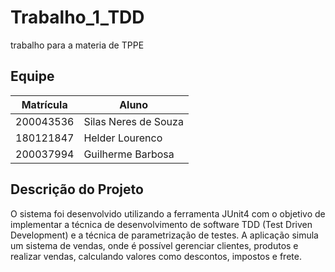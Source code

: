 # Trabalho_1_TDD
trabalho para a materia de TPPE

## Equipe

|Matrícula | Aluno |
| -- | -- |
| 200043536  |  Silas Neres de Souza|
| 180121847  |  Helder Lourenco |
| 200037994  | Guilherme Barbosa |

## Descrição do Projeto 

O sistema foi desenvolvido utilizando a ferramenta JUnit4 com o objetivo de implementar a técnica de desenvolvimento de software TDD (Test Driven Development) e a técnica de parametrização de testes. A aplicação simula um sistema de vendas, onde é possível gerenciar clientes, produtos e realizar vendas, calculando valores como descontos, impostos e frete.

